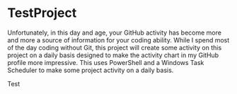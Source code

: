 # TestProject
Unfortunately, in this day and age, your GitHub activity has become more and more a source of information for your coding ability.  While I spend most of the day coding without Git, this project will create some activity on this project on a daily basis designed to make the activity chart in my GitHub profile more impressive.  This uses PowerShell and a Windows Task Scheduler to make some project activity on a daily basis.




Test
‬ 
‬ 
